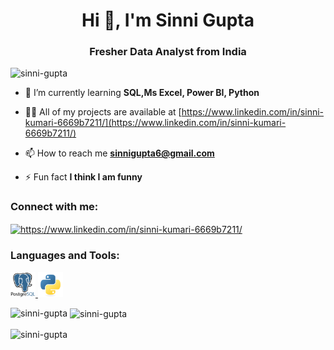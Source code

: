 <h1 align="center">Hi 👋, I'm Sinni Gupta</h1>
<h3 align="center">Fresher Data Analyst from India</h3>

<p align="left"> <img src="https://komarev.com/ghpvc/?username=sinni-gupta&label=Profile%20views&color=0e75b6&style=flat" alt="sinni-gupta" /> </p>

- 🌱 I’m currently learning **SQL,Ms Excel, Power BI, Python**

- 👨‍💻 All of my projects are available at [https://www.linkedin.com/in/sinni-kumari-6669b7211/](https://www.linkedin.com/in/sinni-kumari-6669b7211/)

- 📫 How to reach me **sinnigupta6@gmail.com**

- ⚡ Fun fact **I think I am funny**

<h3 align="left">Connect with me:</h3>
<p align="left">
<a href="https://linkedin.com/in/https://www.linkedin.com/in/sinni-kumari-6669b7211/" target="blank"><img align="center" src="https://raw.githubusercontent.com/rahuldkjain/github-profile-readme-generator/master/src/images/icons/Social/linked-in-alt.svg" alt="https://www.linkedin.com/in/sinni-kumari-6669b7211/" height="30" width="40" /></a>
</p>

<h3 align="left">Languages and Tools:</h3>
<p align="left"> <a href="https://www.postgresql.org" target="_blank" rel="noreferrer"> <img src="https://raw.githubusercontent.com/devicons/devicon/master/icons/postgresql/postgresql-original-wordmark.svg" alt="postgresql" width="40" height="40"/> </a> <a href="https://www.python.org" target="_blank" rel="noreferrer"> <img src="https://raw.githubusercontent.com/devicons/devicon/master/icons/python/python-original.svg" alt="python" width="40" height="40"/> </a> </p>

<p><img align="left" src="https://github-readme-stats.vercel.app/api/top-langs?username=sinni-gupta&show_icons=true&locale=en&layout=compact" alt="sinni-gupta" /></p>

<p>&nbsp;<img align="center" src="https://github-readme-stats.vercel.app/api?username=sinni-gupta&show_icons=true&locale=en" alt="sinni-gupta" /></p>

<p><img align="center" src="https://github-readme-streak-stats.herokuapp.com/?user=sinni-gupta&" alt="sinni-gupta" /></p>

